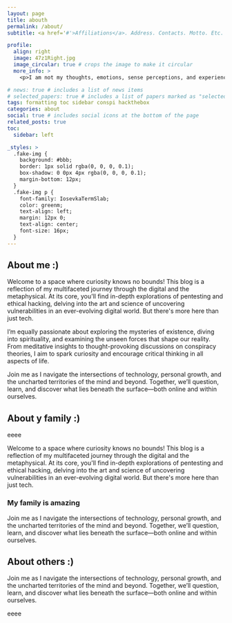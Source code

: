 ```yaml
---
layout: page
title: abouth
permalink: /about/
subtitle: <a href='#'>Affiliations</a>. Address. Contacts. Motto. Etc.

profile:
  align: right
  image: 47z1Right.jpg
  image_circular: true # crops the image to make it circular
  more_info: >
    <p>I am not my thoughts, emotions, sense perceptions, and experiences. I am not the content of my life. I am Life. I am the space in which all things happen. I am consciousness. I am the Now. I Am</p>

# news: true # includes a list of news items
# selected_papers: true # includes a list of papers marked as "selected={true}"
tags: formatting toc sidebar conspi hackthebox
categories: about
social: true # includes social icons at the bottom of the page
related_posts: true
toc:
  sidebar: left

_styles: >
  .fake-img {
    background: #bbb;
    border: 1px solid rgba(0, 0, 0, 0.1);
    box-shadow: 0 0px 4px rgba(0, 0, 0, 0.1);
    margin-bottom: 12px;
  }
  .fake-img p {
    font-family: IosevkaTermSlab;
    color: greenm;
    text-align: left;
    margin: 12px 0;
    text-align: center;
    font-size: 16px;
  }
---
```


## About me :)

Welcome to a space where curiosity knows no bounds! This blog is a reflection of my multifaceted journey through the digital and the metaphysical. At its core, you'll find in-depth explorations of pentesting and ethical hacking, delving into the art and science of uncovering vulnerabilities in an ever-evolving digital world. But there's more here than just tech.

I’m equally passionate about exploring the mysteries of existence, diving into spirituality, and examining the unseen forces that shape our reality. From meditative insights to thought-provoking discussions on conspiracy theories, I aim to spark curiosity and encourage critical thinking in all aspects of life.

Join me as I navigate the intersections of technology, personal growth, and the uncharted territories of the mind and beyond. Together, we’ll question, learn, and discover what lies beneath the surface—both online and within ourselves.

## About y family :)

eeee

Welcome to a space where curiosity knows no bounds! This blog is a reflection of my multifaceted journey through the digital and the metaphysical. At its core, you'll find in-depth explorations of pentesting and ethical hacking, delving into the art and science of uncovering vulnerabilities in an ever-evolving digital world. But there's more here than just tech.

### My family is amazing

Join me as I navigate the intersections of technology, personal growth, and the uncharted territories of the mind and beyond. Together, we’ll question, learn, and discover what lies beneath the surface—both online and within ourselves.

## About others :)

Join me as I navigate the intersections of technology, personal growth, and the uncharted territories of the mind and beyond. Together, we’ll question, learn, and discover what lies beneath the surface—both online and within ourselves.

eeee
